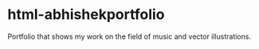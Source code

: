 # html-abhishekportfolio
Portfolio that shows my work on the field of music and vector illustrations.
